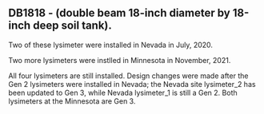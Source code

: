 ## DB1818 - (double beam 18-inch diameter by 18-inch deep soil tank).

Two of these lysimeter were installed in Nevada in July, 2020.

Two more lysimeters were instlled in Minnesota in November, 2021.

All four lysimeters are still installed.  Design changes were made after the Gen 2 lysimeters were installed in Nevada; the Nevada site lysimeter_2 has been updated to Gen 3, while Nevada lysimeter_1 is still a Gen 2.  Both lysimeters at the Minnesota are Gen 3.


